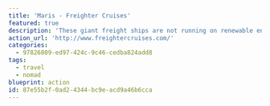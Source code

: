 ```yaml
---
title: 'Maris - Freighter Cruises'
featured: true
description: 'These giant freight ships are not running on renewable energy, but if you need to cross an ocean this is the way to do it. Europe to North America, England to Australia, Shanghai to Argentina. It''s slower, but your carbon footprint will be saved.'
action_url: 'http://www.freightercruises.com/'
categories:
  - 97826809-ed97-424c-9c46-cedba824add8
tags:
  - travel
  - nomad
blueprint: action
id: 87e55b2f-0ad2-4344-bc9e-acd9a46b6cca
---
```

